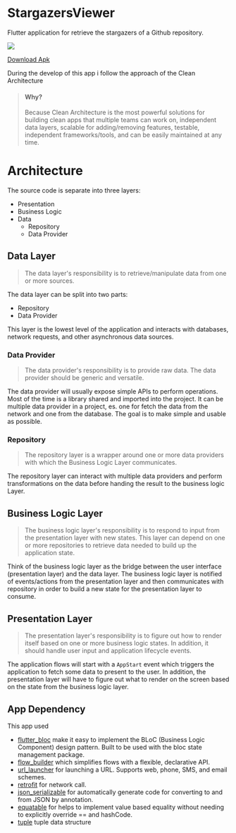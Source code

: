# StargazersViewer

Flutter application for retrieve the stargazers of a Github repository.

![](docs/app.gif)

[Download Apk](docs/app.apk)

During the develop of this app i follow the approach of the Clean Architecture

> ####  Why?
> Because Clean Architecture is the most powerful solutions for building clean apps that multiple teams can work on, independent data layers, scalable for adding/removing features, testable, independent frameworks/tools, and can be easily maintained at any time.

# Architecture

The source code is separate into three layers:

- Presentation
- Business Logic
- Data
    - Repository
    - Data Provider

## Data Layer

> The data layer's responsibility is to retrieve/manipulate data from one or more sources.

The data layer can be split into two parts:

- Repository
- Data Provider

This layer is the lowest level of the application and interacts with databases, network requests,
and other asynchronous data sources.

### Data Provider

> The data provider's responsibility is to provide raw data. The data provider should be generic and versatile.

The data provider will usually expose simple APIs to perform operations. Most of the time is a
library shared and imported into the project. It can be multiple data provider in a project, es. one
for fetch the data from the network and one from the database. The goal is to make simple and usable
as possible.

### Repository

> The repository layer is a wrapper around one or more data providers with which the Business Logic Layer communicates.

The repository layer can interact with multiple data providers and perform transformations on the
data before handing the result to the business logic Layer.

## Business Logic Layer

> The business logic layer's responsibility is to respond to input from the presentation layer with new states. This layer can depend on one or more repositories to retrieve data needed to build up the application state.

Think of the business logic layer as the bridge between the user interface (presentation layer) and
the data layer. The business logic layer is notified of events/actions from the presentation layer
and then communicates with repository in order to build a new state for the presentation layer to
consume.

## Presentation Layer

> The presentation layer's responsibility is to figure out how to render itself based on one or more business logic states. In addition, it should handle user input and application lifecycle events.

The application flows will start with a `AppStart` event which triggers the application to fetch
some data to present to the user. In addition, the presentation layer will have to figure out what
to render on the screen based on the state from the business logic layer.

## App Dependency

This app used

- [flutter_bloc](https://pub.dev/packages/flutter_bloc) make it easy to implement the BLoC (Business
  Logic Component) design pattern. Built to be used with the bloc state management package.
- [flow_builder](https://pub.dev/packages/flow_builder) which simplifies flows with a flexible,
  declarative API.
- [url_launcher](https://pub.dev/packages/url_launcher) for launching a URL. Supports web, phone,
  SMS, and email schemes.
- [retrofit](https://pub.dev/packages/retrofit) for network call.
- [json_serializable](https://pub.dev/packages/json_serializable) for automatically generate code
  for converting to and from JSON by annotation.
- [equatable](https://pub.dev/packages/equatable) for helps to implement value based equality
  without needing to explicitly override == and hashCode.
- [tuple](https://pub.dev/packages/tuple) tuple data structure


